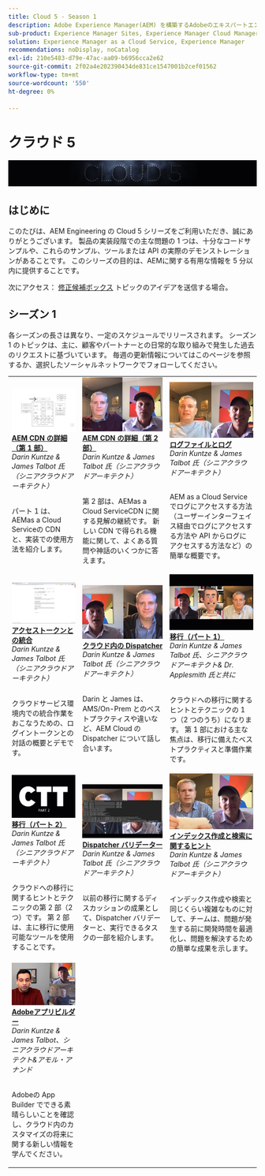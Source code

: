 ```yaml
---
title: Cloud 5 - Season 1
description: Adobe Experience Manager(AEM) を構築するAdobeのエキスパートエンジニア、およびそれを提供するエキスパートサービスからas a Cloud Serviceした情報を紹介します。
sub-product: Experience Manager Sites, Experience Manager Cloud Manager, Experience Manager Assets
solution: Experience Manager as a Cloud Service, Experience Manager
recommendations: noDisplay, noCatalog
exl-id: 210e5483-d79e-47ac-aa09-b6956cca2e62
source-git-commit: 2f02a4e202390434de831ce1547001b2cef01562
workflow-type: tm+mt
source-wordcount: '550'
ht-degree: 0%

---
```


# クラウド 5

![AEM Experts Series](./imgs/masthead.png)

## はじめに

このたびは、AEM Engineering の Cloud 5 シリーズをご利用いただき、誠にありがとうございます。 製品の実装段階での主な問題の 1 つは、十分なコードサンプルや、これらのサンプル、ツールまたは API の実際のデモンストレーションがあることです。 このシリーズの目的は、AEMに関する有用な情報を 5 分以内に提供することです。

次にアクセス： [修正候補ボックス](https://forms.office.com/r/74P5Xz4UH0) トピックのアイデアを送信する場合。

## シーズン 1

各シーズンの長さは異なり、一定のスケジュールでリリースされます。 シーズン 1 のトピックは、主に、顧客やパートナーとの日常的な取り組みで発生した過去のリクエストに基づいています。 毎週の更新情報についてはこのページを参照するか、選択したソーシャルネットワークでフォローしてください。

<table>
  <tr>
   <td>
      <a href="./cloud5-aem-cdn-part1.md">
      <img alt="AEM CDN Part 1" src="./imgs/001-thumb.png"/>
      </a>
      <div>
         <a href="./cloud5-aem-cdn-part1.md"><strong>AEM CDN の詳細（第 1 部）</strong></a>         
         <br/><em>Darin Kuntze &amp; James Talbot 氏（シニアクラウドアーキテクト）</em>
      </div>
      <p>
        <br/>
         パート 1 は、AEMas a Cloud Serviceの CDN と、実装での使用方法を紹介します。
      </p>
     </td>   
     <td>
      <a href="./cloud5-aem-cdn-part2.md">
         <img alt="AEM CDN パート 2" src="./imgs/002-thumb.png"/>
      </a>
      <div>
         <a href="./cloud5-aem-cdn-part2.md"><strong>AEM CDN の詳細（第 2 部）</strong></a>
         <br/><em>Darin Kuntze &amp; James Talbot 氏（シニアクラウドアーキテクト）</em>
      </div>
      <p>
        <br/>
         第 2 部は、AEMas a Cloud ServiceCDN に関する見解の継続です。 新しい CDN で得られる機能に関して、よくある質問や神話のいくつかに答えます。
      </p>
   </td>
     <td>
        <a href="./cloud5-aem-log-files.md">
            <img alt="ログファイルとログ" src="./imgs/003-thumb.png"/>
        </a>
      <div>
         <a href="./cloud5-aem-log-files.md"><strong>ログファイルとログ</strong></a>
         <br/><em>Darin Kuntze &amp; James Talbot 氏（シニアクラウドアーキテクト）</em>
      </div>
      <p>
        <br/>
         AEM as a Cloud Serviceでログにアクセスする方法（ユーザーインターフェイス経由でログにアクセスする方法や API からログにアクセスする方法など）の簡単な概要です。
      </p>
   </td> 
  </tr>
  <tr>
   <td>
        <a href="./cloud5-getting-login-token-integrations.md">
            <img alt="アクセストークン" src="./imgs/004-thumb.png"/>
        </a>
      <div>
        <a href="./cloud5-getting-login-token-integrations.md"><strong>アクセストークンとの統合</strong></a>        
         <br/><em>Darin Kuntze &amp; James Talbot 氏（シニアクラウドアーキテクト）</em>
      </div>
      <p>
        <br/>
         クラウドサービス環境内での統合作業をおこなうための、ログイントークンとの対話の概要とデモです。
      </p>
     </td>   
     <td>
      <a href="./cloud5-aem-dispatcher-cloud.md">
      <img alt="クラウド内の Dispatcher" src="./imgs/005-thumb.png"/>
       </a>  
      <div>
        <a href="./cloud5-aem-dispatcher-cloud.md"><strong>クラウド内の Dispatcher</strong></a>
         <br/><em>Darin Kuntze &amp; James Talbot 氏（シニアクラウドアーキテクト）</em>
      </div>
      <p>
        <br/>
        Darin と James は、AMS/On-Prem とのベストプラクティスや違いなど、AEM Cloud の Dispatcher について話し合います。 
      </p>
   </td>
     <td>
        <a href="./cloud5-aem-content-migration-part-1.md">
            <img alt="移行（パート 1）" src="./imgs/006-thumb.png"/>
        </a>
      <div>
         <a href="./cloud5-aem-content-migration-part-1.md"><strong>移行（パート 1）</strong></a>
         <br/><em>Darin Kuntze &amp; James Talbot 氏、シニアクラウドアーキテクト&amp; Dr. Applesmith 氏と共に</em>
      </div>
      <p>
        <br/>
         クラウドへの移行に関するヒントとテクニックの 1 つ（2 つのうち）になります。 第 1 部における主な焦点は、移行に備えたベストプラクティスと準備作業です。
      </p>
   </td> 
  </tr>
<tr>
   <td>
        <a href="./cloud5-aem-content-migration-part-2.md">
            <img alt="移行（パート 2）" src="./imgs/007-thumb.png"/>
        </a>
      <div>
        <a href="./cloud5-aem-content-migration-part-2.md"><strong>移行（パート 2）</strong></a>     
         <br/><em>Darin Kuntze &amp; James Talbot 氏（シニアクラウドアーキテクト）</em>
      </div>
      <p>
        <br/>
         クラウドへの移行に関するヒントとテクニックの第 2 部（2 つ）です。 第 2 部は、主に移行に使用可能なツールを使用することです。
      </p>
     </td>   
     <td>
        <a href="./cloud5-aem-dispatcher-validator.md">
            <img alt="Dispatcher バリデーター" src="./imgs/008-thumb.png"/>
        </a>
      <div>
         <a href="./cloud5-aem-dispatcher-validator.md"><strong>Dispatcher バリデーター</strong></a>
         <br/><em>Darin Kuntze &amp; James Talbot 氏（シニアクラウドアーキテクト）</em>
      </div>
      <p>
        <br/>
         以前の移行に関するディスカッションの成果として、Dispatcher バリデーターと、実行できるタスクの一部を紹介します。
      </p>
   </td>
     <td>
        <a href="./cloud5-aem-search-and-indexing.md">
            <img alt="インデックス作成と検索に関するヒント" src="./imgs/009-thumb.png"/>
        </a>
      <div>
         <a href="./cloud5-aem-search-and-indexing.md"><strong>インデックス作成と検索に関するヒント</strong></a>
         <br/><em>Darin Kuntze &amp; James Talbot 氏（シニアクラウドアーキテクト）</em>
      </div>
      <p>
        <br/>
         インデックス作成や検索と同じくらい複雑なものに対して、チームは、問題が発生する前に開発時間を最適化し、問題を解決するための簡単な成果を示します。
      </p>
   </td> 
  </tr>
    <tr>
        <td>
            <a href="./cloud5-adobe-app-builder.md">
                <img alt="Adobeアプリビルダー" src="./imgs/010-thumb.png"/>
            </a>
            <div>
                <a href="./cloud5-adobe-app-builder.md"><strong>Adobeアプリビルダー</strong></a><br/>        
                <em>Darin Kuntze &amp; James Talbot、シニアクラウドアーキテクト&amp;アモル・アナンド</em>
            </div>
            <p><br/>
                Adobeの App Builder でできる素晴らしいことを確認し、クラウド内のカスタマイズの将来に関する新しい情報を学んでください。
            </p>
        </td>
        <td></td>
        <td></td>
    </tr>
</table>